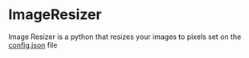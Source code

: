# ImageResizer

Image Resizer is a python that resizes your images to pixels set on the [config.json](https://github.com/Ecodes-lab/ImageResizer/blob/master/config.json) file

